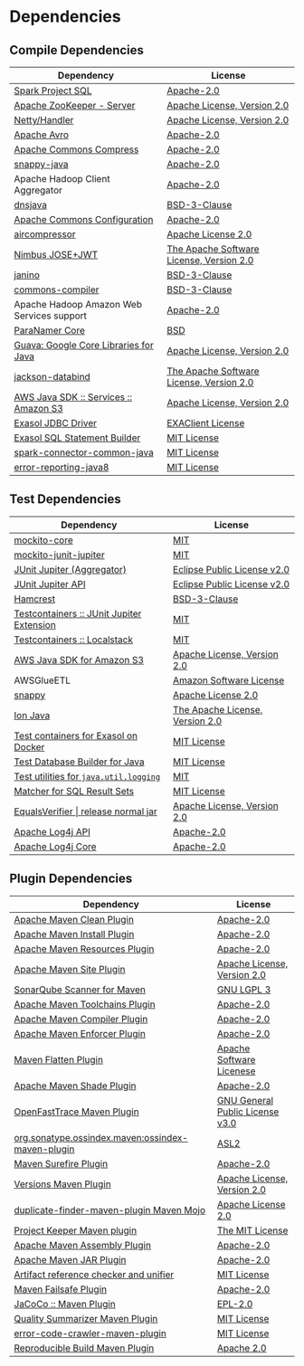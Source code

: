 <!-- @formatter:off -->
# Dependencies

## Compile Dependencies

| Dependency                                  | License                                       |
| ------------------------------------------- | --------------------------------------------- |
| [Spark Project SQL][0]                      | [Apache-2.0][1]                               |
| [Apache ZooKeeper - Server][2]              | [Apache License, Version 2.0][3]              |
| [Netty/Handler][4]                          | [Apache License, Version 2.0][5]              |
| [Apache Avro][6]                            | [Apache-2.0][3]                               |
| [Apache Commons Compress][7]                | [Apache-2.0][3]                               |
| [snappy-java][8]                            | [Apache-2.0][9]                               |
| Apache Hadoop Client Aggregator             | [Apache-2.0][3]                               |
| [dnsjava][10]                               | [BSD-3-Clause][11]                            |
| [Apache Commons Configuration][12]          | [Apache-2.0][3]                               |
| [aircompressor][13]                         | [Apache License 2.0][9]                       |
| [Nimbus JOSE+JWT][14]                       | [The Apache Software License, Version 2.0][3] |
| [janino][15]                                | [BSD-3-Clause][16]                            |
| [commons-compiler][17]                      | [BSD-3-Clause][16]                            |
| Apache Hadoop Amazon Web Services support   | [Apache-2.0][3]                               |
| [ParaNamer Core][18]                        | [BSD][19]                                     |
| [Guava: Google Core Libraries for Java][20] | [Apache License, Version 2.0][21]             |
| [jackson-databind][22]                      | [The Apache Software License, Version 2.0][3] |
| [AWS Java SDK :: Services :: Amazon S3][23] | [Apache License, Version 2.0][24]             |
| [Exasol JDBC Driver][25]                    | [EXAClient License][26]                       |
| [Exasol SQL Statement Builder][27]          | [MIT License][28]                             |
| [spark-connector-common-java][29]           | [MIT License][30]                             |
| [error-reporting-java8][31]                 | [MIT License][32]                             |

## Test Dependencies

| Dependency                                      | License                              |
| ----------------------------------------------- | ------------------------------------ |
| [mockito-core][33]                              | [MIT][34]                            |
| [mockito-junit-jupiter][33]                     | [MIT][34]                            |
| [JUnit Jupiter (Aggregator)][35]                | [Eclipse Public License v2.0][36]    |
| [JUnit Jupiter API][35]                         | [Eclipse Public License v2.0][36]    |
| [Hamcrest][37]                                  | [BSD-3-Clause][38]                   |
| [Testcontainers :: JUnit Jupiter Extension][39] | [MIT][40]                            |
| [Testcontainers :: Localstack][39]              | [MIT][40]                            |
| [AWS Java SDK for Amazon S3][23]                | [Apache License, Version 2.0][24]    |
| AWSGlueETL                                      | [Amazon Software License][41]        |
| [snappy][42]                                    | [Apache License 2.0][1]              |
| [Ion Java][43]                                  | [The Apache License, Version 2.0][3] |
| [Test containers for Exasol on Docker][44]      | [MIT License][45]                    |
| [Test Database Builder for Java][46]            | [MIT License][47]                    |
| [Test utilities for `java.util.logging`][48]    | [MIT][34]                            |
| [Matcher for SQL Result Sets][49]               | [MIT License][50]                    |
| [EqualsVerifier \| release normal jar][51]      | [Apache License, Version 2.0][3]     |
| [Apache Log4j API][52]                          | [Apache-2.0][3]                      |
| [Apache Log4j Core][53]                         | [Apache-2.0][3]                      |

## Plugin Dependencies

| Dependency                                              | License                               |
| ------------------------------------------------------- | ------------------------------------- |
| [Apache Maven Clean Plugin][54]                         | [Apache-2.0][3]                       |
| [Apache Maven Install Plugin][55]                       | [Apache-2.0][3]                       |
| [Apache Maven Resources Plugin][56]                     | [Apache-2.0][3]                       |
| [Apache Maven Site Plugin][57]                          | [Apache License, Version 2.0][3]      |
| [SonarQube Scanner for Maven][58]                       | [GNU LGPL 3][59]                      |
| [Apache Maven Toolchains Plugin][60]                    | [Apache-2.0][3]                       |
| [Apache Maven Compiler Plugin][61]                      | [Apache-2.0][3]                       |
| [Apache Maven Enforcer Plugin][62]                      | [Apache-2.0][3]                       |
| [Maven Flatten Plugin][63]                              | [Apache Software Licenese][3]         |
| [Apache Maven Shade Plugin][64]                         | [Apache-2.0][3]                       |
| [OpenFastTrace Maven Plugin][65]                        | [GNU General Public License v3.0][66] |
| [org.sonatype.ossindex.maven:ossindex-maven-plugin][67] | [ASL2][21]                            |
| [Maven Surefire Plugin][68]                             | [Apache-2.0][3]                       |
| [Versions Maven Plugin][69]                             | [Apache License, Version 2.0][3]      |
| [duplicate-finder-maven-plugin Maven Mojo][70]          | [Apache License 2.0][1]               |
| [Project Keeper Maven plugin][71]                       | [The MIT License][72]                 |
| [Apache Maven Assembly Plugin][73]                      | [Apache-2.0][3]                       |
| [Apache Maven JAR Plugin][74]                           | [Apache-2.0][3]                       |
| [Artifact reference checker and unifier][75]            | [MIT License][76]                     |
| [Maven Failsafe Plugin][77]                             | [Apache-2.0][3]                       |
| [JaCoCo :: Maven Plugin][78]                            | [EPL-2.0][79]                         |
| [Quality Summarizer Maven Plugin][80]                   | [MIT License][81]                     |
| [error-code-crawler-maven-plugin][82]                   | [MIT License][83]                     |
| [Reproducible Build Maven Plugin][84]                   | [Apache 2.0][21]                      |

[0]: https://spark.apache.org/
[1]: http://www.apache.org/licenses/LICENSE-2.0.html
[2]: http://zookeeper.apache.org/zookeeper
[3]: https://www.apache.org/licenses/LICENSE-2.0.txt
[4]: https://netty.io/netty-handler/
[5]: https://www.apache.org/licenses/LICENSE-2.0
[6]: https://avro.apache.org
[7]: https://commons.apache.org/proper/commons-compress/
[8]: https://github.com/xerial/snappy-java
[9]: https://www.apache.org/licenses/LICENSE-2.0.html
[10]: https://github.com/dnsjava/dnsjava
[11]: https://opensource.org/licenses/BSD-3-Clause
[12]: https://commons.apache.org/proper/commons-configuration/
[13]: https://github.com/airlift/aircompressor
[14]: https://bitbucket.org/connect2id/nimbus-jose-jwt
[15]: http://janino-compiler.github.io/janino/
[16]: https://spdx.org/licenses/BSD-3-Clause.html
[17]: http://janino-compiler.github.io/commons-compiler/
[18]: https://github.com/paul-hammant/paranamer/paranamer
[19]: LICENSE.txt
[20]: https://github.com/google/guava
[21]: http://www.apache.org/licenses/LICENSE-2.0.txt
[22]: https://github.com/FasterXML/jackson
[23]: https://aws.amazon.com/sdkforjava
[24]: https://aws.amazon.com/apache2.0
[25]: http://www.exasol.com/
[26]: https://repo1.maven.org/maven2/com/exasol/exasol-jdbc/24.2.0/exasol-jdbc-24.2.0-license.txt
[27]: https://github.com/exasol/sql-statement-builder/
[28]: https://github.com/exasol/sql-statement-builder/blob/main/LICENSE
[29]: https://github.com/exasol/spark-connector-common-java/
[30]: https://github.com/exasol/spark-connector-common-java/blob/main/LICENSE
[31]: https://github.com/exasol/error-reporting-java/
[32]: https://github.com/exasol/error-reporting-java/blob/main/LICENSE
[33]: https://github.com/mockito/mockito
[34]: https://opensource.org/licenses/MIT
[35]: https://junit.org/junit5/
[36]: https://www.eclipse.org/legal/epl-v20.html
[37]: http://hamcrest.org/JavaHamcrest/
[38]: https://raw.githubusercontent.com/hamcrest/JavaHamcrest/master/LICENSE
[39]: https://java.testcontainers.org
[40]: http://opensource.org/licenses/MIT
[41]: http://aws.amazon.com/asl/
[42]: http://github.com/dain/snappy
[43]: https://github.com/amazon-ion/ion-java/
[44]: https://github.com/exasol/exasol-testcontainers/
[45]: https://github.com/exasol/exasol-testcontainers/blob/main/LICENSE
[46]: https://github.com/exasol/test-db-builder-java/
[47]: https://github.com/exasol/test-db-builder-java/blob/main/LICENSE
[48]: https://github.com/exasol/java-util-logging-testing/
[49]: https://github.com/exasol/hamcrest-resultset-matcher/
[50]: https://github.com/exasol/hamcrest-resultset-matcher/blob/main/LICENSE
[51]: https://www.jqno.nl/equalsverifier
[52]: https://logging.apache.org/log4j/2.x/log4j/log4j-api/
[53]: https://logging.apache.org/log4j/2.x/log4j/log4j-core/
[54]: https://maven.apache.org/plugins/maven-clean-plugin/
[55]: https://maven.apache.org/plugins/maven-install-plugin/
[56]: https://maven.apache.org/plugins/maven-resources-plugin/
[57]: https://maven.apache.org/plugins/maven-site-plugin/
[58]: http://sonarsource.github.io/sonar-scanner-maven/
[59]: http://www.gnu.org/licenses/lgpl.txt
[60]: https://maven.apache.org/plugins/maven-toolchains-plugin/
[61]: https://maven.apache.org/plugins/maven-compiler-plugin/
[62]: https://maven.apache.org/enforcer/maven-enforcer-plugin/
[63]: https://www.mojohaus.org/flatten-maven-plugin/
[64]: https://maven.apache.org/plugins/maven-shade-plugin/
[65]: https://github.com/itsallcode/openfasttrace-maven-plugin
[66]: https://www.gnu.org/licenses/gpl-3.0.html
[67]: https://sonatype.github.io/ossindex-maven/maven-plugin/
[68]: https://maven.apache.org/surefire/maven-surefire-plugin/
[69]: https://www.mojohaus.org/versions/versions-maven-plugin/
[70]: https://basepom.github.io/duplicate-finder-maven-plugin
[71]: https://github.com/exasol/project-keeper/
[72]: https://github.com/exasol/project-keeper/blob/main/LICENSE
[73]: https://maven.apache.org/plugins/maven-assembly-plugin/
[74]: https://maven.apache.org/plugins/maven-jar-plugin/
[75]: https://github.com/exasol/artifact-reference-checker-maven-plugin/
[76]: https://github.com/exasol/artifact-reference-checker-maven-plugin/blob/main/LICENSE
[77]: https://maven.apache.org/surefire/maven-failsafe-plugin/
[78]: https://www.jacoco.org/jacoco/trunk/doc/maven.html
[79]: https://www.eclipse.org/legal/epl-2.0/
[80]: https://github.com/exasol/quality-summarizer-maven-plugin/
[81]: https://github.com/exasol/quality-summarizer-maven-plugin/blob/main/LICENSE
[82]: https://github.com/exasol/error-code-crawler-maven-plugin/
[83]: https://github.com/exasol/error-code-crawler-maven-plugin/blob/main/LICENSE
[84]: http://zlika.github.io/reproducible-build-maven-plugin
